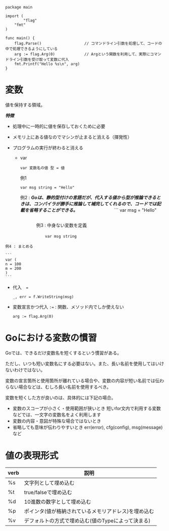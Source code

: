 ```
package main

import (
        "flag"
	"fmt"
)

func main() {
	flag.Parse()                   // コマンドライン引数を処理して、コードの中で処理できるようにしている
	arg := flag.Arg(0)             // Argという関数を利用して、実際にコマンドライン引数を受け取って変数に代入
	fmt.Printf("Hello %s\n", arg) 
}
```

# 変数

値を保持する領域。

***特徴***

- 処理中に一時的に値を保存しておくために必要
- メモリ上にある値なのでマシンが止まると消える（揮発性）
- プログラムの実行が終わると消える

  - var
    
    ```
    var 変数名の値 型 = 値
    ```

    例1
    ```
    var msg string = "Hello"
    ```

    例2 : ***Goは、静的型付けの言語だが、代入する値から型が推論できるときは、コンパイラが勝手に推論して補完してくれるので、コードでは記載を省略することができる。***
　　　　　　　　```
    var msg = "Hello"
    ```

　　　　　　　例3 : 中身ない変数を定義

　　　　　　　　　```
    var msg string
    ```

    例4 : まとめる

    ```
    var (
	n = 100
	m = 200
    )
    ```

- 代入　```=```

  ```
  _, err = f.WriteString(msg)
  ```

- 変数宣言かつ代入 ```:=``` : 関数、メソッド内でしか使えない
  
  ```
  arg := flag.Arg(0)
  ```
    
# Goにおける変数の慣習

Goでは、できるだけ変数名を短くするという慣習がある。

ただし、いつも短い変数名にする必要はない。また、長い名前を使用してはいけないわけではない。

変数の宣言箇所と使用箇所が離れている場合や、変数の内容が短い名前では伝わらない場合などは、むしろ長い名前を使用するべき。

変数を短くした方が良いのは、具体的には下記の場合。

- 変数のスコープが小さく・使用範囲が狭いとき
  短いfor文内で利用する変数などでは、一文字の変数名をよく利用します
- 変数の内容・意図が特殊な場合ではないとき
- 省略しても意味が伝わりやすいとき
err(error), cfg(config), msg(message)など

# 値の表現形式

| verb | 説明 |
| --- | --- |
| %s | 文字列として埋め込む |
| %t | true/falseで埋め込む |
| %d | 10進数の数字として埋め込む |
| %p | ポインタ(値が格納されているメモリアドレス)を埋め込む |
| %v | デフォルトの方式で埋め込む(値のTypeによって決まる) |

